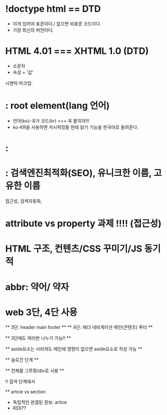 # !doctype html == DTD
- 이게 있어야 표준이다./ 없으면 비표준 코드이다.
- 가장 최신의 버전이다.

# HTML 4.01 === XHTML 1.0 (DTD) 
- 소문자 
- 속성 = '값'

시멘틱 마크업:

# <html></html>: root element(lang 언어)
- 언어(ko)-국가 코드(kr) === 꼭 붙히자!!!
- ko-KR을 사용하면 저시력정들 한테 읽기 기능을 한국어로 들려준다.

# <head></head>: 
# <title></title>: 검색엔진최적화(SEO), 유니크한 이름, 고유한 이름

접근성, 검색자동화, 

# attribute vs property 과제 !!!! (접근성)


# HTML 구조, 컨텐츠/CSS 꾸미기/JS 동기적

# abbr: 약어/ 약자 

# web 3단, 4단 사용 

** 3단: header main footer **
** 4단: 헤더 네비게이션 메인(콘텐츠) 푸터 **

** 3단에도 여러번 나누기 가능!! **

** aside요소는 사라져도 메인에 영향이 없으면 aside요소로 작성 가능 **

** 슬로건 단계 **

** 전체를 그루핑/div로 사용 **

!! 검색 단계에서 

** artcie vs section 

- 독립적인 완결된 정보: artice 
- RSS??
